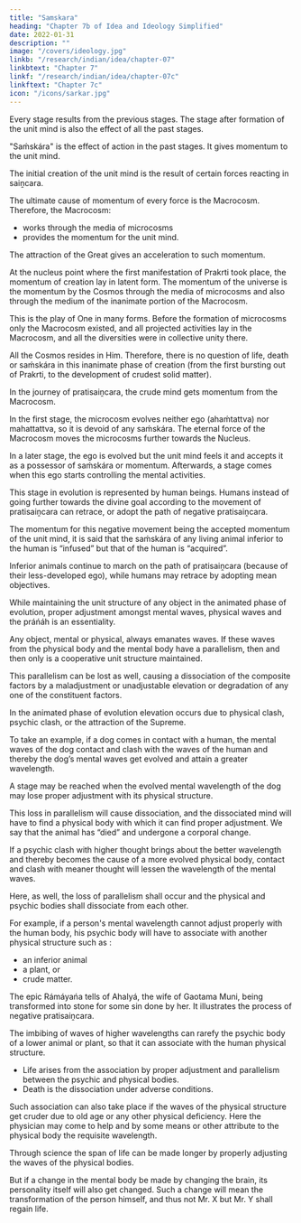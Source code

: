 ```yaml
---
title: "Samskara"
heading: "Chapter 7b of Idea and Ideology Simplified"
date: 2022-01-31
description: ""
image: "/covers/ideology.jpg"
linkb: "/research/indian/idea/chapter-07"
linkbtext: "Chapter 7"
linkf: "/research/indian/idea/chapter-07c"
linkftext: "Chapter 7c"
icon: "/icons/sarkar.jpg"
---
```



Every stage results from the previous stages. The stage after formation of the unit mind is also the effect of all the past stages. 

"Saḿskára" is the effect of action in the past stages. It gives momentum to the unit mind. 

The initial creation of the unit mind is the result of certain forces reacting in saiṋcara. 

The ultimate cause of momentum of every force is the Macrocosm. <!-- , the entire working principle in saiṋcara and pratisaiṋcara. It is, --> Therefore, the Macrocosm:
- works through the media of microcosms
- provides the momentum for the unit mind. 

The attraction of the Great gives an acceleration to such momentum. 

At the nucleus point where the first manifestation of Prakrti took place, the momentum of creation lay in latent form. The momentum of the universe is the momentum by the Cosmos through the media of microcosms and also through the medium of the inanimate portion of the Macrocosm. 

This is the play of One in many forms. Before the formation of microcosms only the Macrocosm existed, and all projected activities lay in the Macrocosm, and all the diversities were in collective unity there. 

All the Cosmos resides in Him. Therefore, there is no question of life, death or saḿskára in this inanimate phase of creation (from the first bursting out of Prakrti, to the development of crudest solid matter).

In the journey of pratisaiṋcara, the crude mind gets momentum from the Macrocosm. 

In the first stage, the microcosm evolves neither ego (ahaḿtattva) nor mahattattva, so it is devoid of any saḿskára. The eternal force of the Macrocosm moves the microcosms further towards the Nucleus.

In a later stage, the ego is evolved but the unit mind feels it and accepts it as a possessor of saḿskára or momentum. Afterwards, a stage comes when this ego starts controlling the mental activities.

This stage in evolution is represented by human beings. Humans instead of going further towards the divine goal according to the movement of pratisaiṋcara can retrace, or adopt the path of negative pratisaiṋcara. 

The momentum for this negative movement being the accepted momentum of the unit mind, it is said that the saḿskára of any living animal inferior to the human is “infused” but that of the human is “acquired”.

Inferior animals continue to march on the path of pratisaiṋcara (because of their less-developed ego), while humans may retrace by adopting mean objectives.

While maintaining the unit structure of any object in the animated phase of evolution, proper adjustment amongst mental waves, physical waves and the práńáh is an essentiality. 

Any object, mental or physical, always emanates waves. If these waves from the physical body and the mental body have a parallelism, then and then only is a cooperative unit structure maintained.

This parallelism can be lost as well, causing a dissociation of the composite factors by a maladjustment or unadjustable elevation or degradation of any one of the constituent factors. 

In the animated phase of evolution elevation occurs due to physical clash, psychic clash, or the attraction of the Supreme. 

To take an example, if a dog comes in contact with a human, the mental waves of the dog contact and clash with the waves of the human and thereby the dog’s mental waves get evolved and attain a greater wavelength.

A stage may be reached when the evolved mental wavelength of the dog may lose proper adjustment with its physical structure. 

This loss in parallelism will cause dissociation, and the dissociated mind will have to find a physical body with which it can find proper adjustment. We say that the animal has “died” and undergone a corporal change.

If a psychic clash with higher thought brings about the better wavelength and thereby becomes the cause of a more evolved physical body, contact and clash with meaner thought will lessen the wavelength of the mental waves. 

Here, as well, the loss of parallelism shall occur and the physical and psychic bodies shall dissociate from each other. 

For example, if a person's mental wavelength cannot adjust properly with the human body, his psychic body will have to associate with another <!-- properly adjustable --> physical structure such as <!-- , which may be of -->:
- an inferior animal
- a plant, or
- crude matter. 

The epic Rámáyańa tells of Ahalyá, the wife of Gaotama Muni, being transformed into stone for some sin done by her. It illustrates the process of negative pratisaiṋcara. 

The imbibing of waves of higher wavelengths can rarefy the psychic body of a lower animal or plant, so that it can associate with the human physical structure. <!-- , and vice versa, if the wavelength is made cruder by inculcating meaner thoughts. -->

- Life arises from the association by proper adjustment and parallelism between the psychic and physical bodies.
- Death is the dissociation under adverse conditions. 

Such association can also take place if the waves of the physical structure get cruder due to old age or any other physical deficiency. Here the physician may come to help and by some means or other attribute to the physical body the requisite wavelength.

Through science the span of life can be made longer by properly adjusting the waves of the physical bodies.

But if a change in the mental body be made by changing the brain, its personality itself will also get changed. Such a change will mean the transformation of the person himself, and thus not Mr. X but Mr. Y shall regain life.

